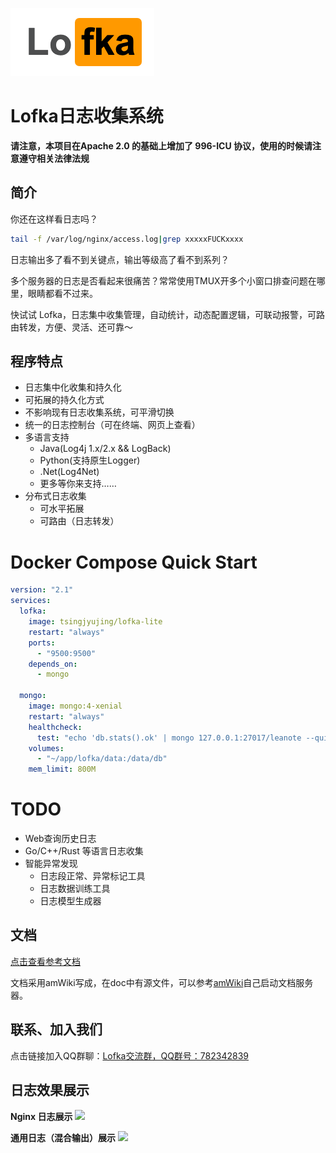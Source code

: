 ![logo](img/lofka-logo.png)

# Lofka日志收集系统

**请注意，本项目在Apache 2.0 的基础上增加了 996-ICU 协议，使用的时候请注意遵守相关法律法规**

## 简介

你还在这样看日志吗？

```bash
tail -f /var/log/nginx/access.log|grep xxxxxFUCKxxxx
```
日志输出多了看不到关键点，输出等级高了看不到系列？

多个服务器的日志是否看起来很痛苦？常常使用TMUX开多个小窗口排查问题在哪里，眼睛都看不过来。

快试试 Lofka，日志集中收集管理，自动统计，动态配置逻辑，可联动报警，可路由转发，方便、灵活、还可靠～

## 程序特点

- 日志集中化收集和持久化
- 可拓展的持久化方式
- 不影响现有日志收集系统，可平滑切换
- 统一的日志控制台（可在终端、网页上查看）
- 多语言支持
    - Java(Log4j 1.x/2.x && LogBack)
    - Python(支持原生Logger)
    - .Net(Log4Net)
    - 更多等你来支持……
- 分布式日志收集
    - 可水平拓展
    - 可路由（日志转发）

# Docker Compose Quick Start

```yaml
version: "2.1"
services:
  lofka:
    image: tsingjyujing/lofka-lite
    restart: "always"
    ports:
      - "9500:9500"
    depends_on:
      - mongo

  mongo:
    image: mongo:4-xenial
    restart: "always"
    healthcheck:
      test: "echo 'db.stats().ok' | mongo 127.0.0.1:27017/leanote --quiet"
    volumes:
      - "~/app/lofka/data:/data/db"
    mem_limit: 800M
```

# TODO

- Web查询历史日志
- Go/C++/Rust 等语言日志收集
- 智能异常发现
    - 日志段正常、异常标记工具
    - 日志数据训练工具
    - 日志模型生成器

## 文档

[点击查看参考文档](https://github.com/TsingJyujing/lofka/wiki)

文档采用amWiki写成，在doc中有源文件，可以参考[amWiki](http://amwiki.org/)自己启动文档服务器。

## 联系、加入我们
点击链接加入QQ群聊：[Lofka交流群，QQ群号：782342839](https://jq.qq.com/?_wv=1027&k=5KDt02H)

## 日志效果展示

**Nginx 日志展示**
![](img/nginx-log.png)

**通用日志（混合输出）展示**
![](img/common-log.png)

